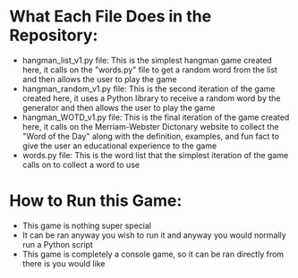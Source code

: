 # What Each File Does in the Repository:
- hangman_list_v1.py file: This is the simplest hangman game created here, it calls on the "words.py" file to get a random word from the list and then allows the user to play the game
- hangman_random_v1.py file: This is the second iteration of the game created here, it uses a Python library to receive a random word by the generator and then allows the user to play the game
- hangman_WOTD_v1.py file: This is the final iteration of the game created here, it calls on the Merriam-Webster Dictonary website to collect the "Word of the Day" along with the definition, examples, and fun fact to give the user an educational experience to the game
- words.py file: This is the word list that the simplest iteration of the game calls on to collect a word to use

# How to Run this Game:
- This game is nothing super special
- It can be ran anyway you wish to run it and anyway you would normally run a Python script
- This game is completely a console game, so it can be ran directly from there is you would like